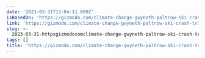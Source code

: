 ```yaml
---
date: '2023-03-31T13:04:11.000Z'
isBasedOn: 'https://gizmodo.com/climate-change-gwyneth-paltrow-ski-crash-trial-1850284796'
link: 'https://gizmodo.com/climate-change-gwyneth-paltrow-ski-crash-trial-1850284796'
slug: >-
  2023-03-31-httpsgizmodocomclimate-change-gwyneth-paltrow-ski-crash-trial-1850284796
tags: []
title: 'https://gizmodo.com/climate-change-gwyneth-paltrow-ski-crash-trial-1850284796'
---
```



